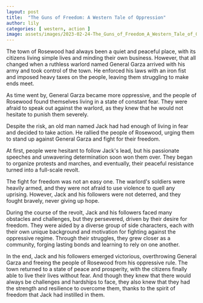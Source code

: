 ```yaml
---
layout: post
title:  "The Guns of Freedom: A Western Tale of Oppression"
author: lily
categories: [ western, action ]
image: assets/images/2023-02-24-The_Guns_of_Freedom_A_Western_Tale_of_Oppression.png
---
```


The town of Rosewood had always been a quiet and peaceful place, with its citizens living simple lives and minding their own business. However, that all changed when a ruthless warlord named General Garza arrived with his army and took control of the town. He enforced his laws with an iron fist and imposed heavy taxes on the people, leaving them struggling to make ends meet.

As time went by, General Garza became more oppressive, and the people of Rosewood found themselves living in a state of constant fear. They were afraid to speak out against the warlord, as they knew that he would not hesitate to punish them severely.

Despite the risk, an old man named Jack had had enough of living in fear and decided to take action. He rallied the people of Rosewood, urging them to stand up against General Garza and fight for their freedom.

At first, people were hesitant to follow Jack's lead, but his passionate speeches and unwavering determination soon won them over. They began to organize protests and marches, and eventually, their peaceful resistance turned into a full-scale revolt.

The fight for freedom was not an easy one. The warlord's soldiers were heavily armed, and they were not afraid to use violence to quell any uprising. However, Jack and his followers were not deterred, and they fought bravely, never giving up hope.

During the course of the revolt, Jack and his followers faced many obstacles and challenges, but they persevered, driven by their desire for freedom. They were aided by a diverse group of side characters, each with their own unique background and motivation for fighting against the oppressive regime. Through their struggles, they grew closer as a community, forging lasting bonds and learning to rely on one another.

In the end, Jack and his followers emerged victorious, overthrowing General Garza and freeing the people of Rosewood from his oppressive rule. The town returned to a state of peace and prosperity, with the citizens finally able to live their lives without fear. And though they knew that there would always be challenges and hardships to face, they also knew that they had the strength and resilience to overcome them, thanks to the spirit of freedom that Jack had instilled in them.
